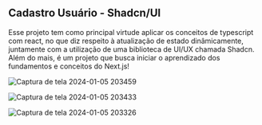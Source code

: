 ## Cadastro Usuário - Shadcn/UI

Esse projeto tem como principal virtude aplicar os conceitos de typescript com react, no que diz respeito à atualização de estado dinâmicamente, juntamente com a utilização de uma biblioteca de UI/UX chamada Shadcn. Além do mais, é um projeto que busca iniciar o aprendizado dos fundamentos e conceitos do Next.js!

![Captura de tela 2024-01-05 203459](https://github.com/sergiocerq/WebDevelopment/assets/126781655/dbd66bc2-ce07-4ee4-89c1-c14bd84d14b2)

![Captura de tela 2024-01-05 203433](https://github.com/sergiocerq/WebDevelopment/assets/126781655/2ce11183-1e8c-48e6-9b68-0e18357cb554)

![Captura de tela 2024-01-05 203326](https://github.com/sergiocerq/WebDevelopment/assets/126781655/1cd54393-d29e-4b08-aae8-e21b1647c86a)

